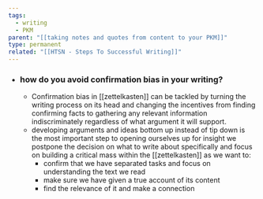 ```yaml
---
tags:
  - writing
  - PKM
parent: "[[taking notes and quotes from content to your PKM]]"
type: permanent
related: "[[HTSN - Steps To Successful Writing]]"
---
```


- ### how do you avoid confirmation bias in your writing?
	- Confirmation bias in [[zettelkasten]] can be tackled by turning the writing process on its head and changing the incentives from finding confirming facts to gathering any relevant information indiscriminately regardless of what argument it will support. 
	- developing arguments and ideas bottom up instead of tip down is the most important step to opening ourselves up for insight we postpone the decision on what to write about specifically and focus on building a critical mass within the [[zettelkasten]] as we want to:
		- confirm that we have separated tasks and focus on understanding the text we read
		- make sure we have given a true account of its content
		- find the relevance of it and make a connection